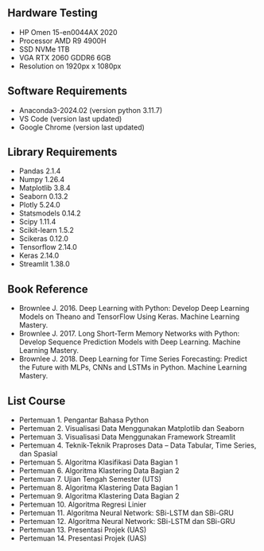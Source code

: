 ## Hardware Testing

- HP Omen 15-en0044AX 2020
- Processor AMD R9 4900H
- SSD NVMe 1TB
- VGA RTX 2060 GDDR6 6GB
- Resolution on 1920px x 1080px

## Software Requirements

- Anaconda3-2024.02 (version python 3.11.7)
- VS Code (version last updated)
- Google Chrome (version last updated)

## Library Requirements
- Pandas 2.1.4
- Numpy 1.26.4
- Matplotlib 3.8.4
- Seaborn 0.13.2
- Plotly 5.24.0
- Statsmodels 0.14.2
- Scipy 1.11.4
- Scikit-learn 1.5.2
- Scikeras 0.12.0
- Tensorflow 2.14.0
- Keras 2.14.0
- Streamlit 1.38.0


## Book Reference

- Brownlee J. 2016. Deep Learning with Python: Develop Deep Learning Models on Theano and TensorFlow Using Keras. Machine Learning Mastery.
- Brownlee J. 2017. Long Short-Term Memory Networks with Python: Develop Sequence Prediction Models with Deep Learning. Machine Learning Mastery.
- Brownlee J. 2018. Deep Learning for Time Series Forecasting: Predict the Future with MLPs, CNNs and LSTMs in Python. Machine Learning Mastery.

## List Course

- Pertemuan 1. Pengantar Bahasa Python
- Pertemuan 2. Visualisasi Data Menggunakan Matplotlib dan Seaborn
- Pertemuan 3. Visualisasi Data Menggunakan Framework Streamlit
- Pertemuan 4. Teknik-Teknik Praproses Data – Data Tabular, Time Series, dan Spasial
- Pertemuan 5. Algoritma Klasifikasi Data Bagian 1
- Pertemuan 6. Algoritma Klastering Data Bagian 2
- Pertemuan 7. Ujian Tengah Semester (UTS)
- Pertemuan 8. Algoritma Klastering Data Bagian 1
- Pertemuan 9. Algoritma Klastering Data Bagian 2
- Pertemuan 10. Algoritma Regresi Linier
- Pertemuan 11. Algoritma Neural Network: SBi-LSTM dan SBi-GRU
- Pertemuan 12. Algoritma Neural Network: SBi-LSTM dan SBi-GRU
- Pertemuan 13. Presentasi Projek (UAS)
- Pertemuan 14. Presentasi Projek (UAS)
